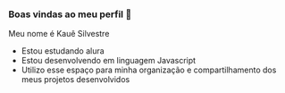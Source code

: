 ### Boas vindas ao meu perfil 💙

Meu nome é Kauê Silvestre

- Estou estudando alura
- Estou desenvolvendo em linguagem Javascript
- Utilizo esse espaço para minha organização e compartilhamento dos meus projetos desenvolvidos


